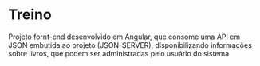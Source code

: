 # Treino

Projeto fornt-end desenvolvido em Angular, que consome uma API em JSON embutida ao projeto (JSON-SERVER), disponibilizando informações sobre livros, que podem ser administradas pelo usuário do sistema
